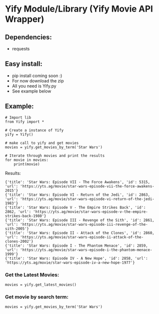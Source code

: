# Yify Module/Library (Yify Movie API Wrapper)
## Dependencies:
* requests
## Easy install:
* pip install coming soon :)
* For now download the zip
* All you need is Yify.py
* See example below

## Example:
```
# Import lib
from Yify import *

# Create a instance of Yify
yify = Yify()

# make call to yify and get movies
movies = yify.get_movies_by_term('Star Wars')

# Iterate through movies and print the results
for movie in movies:
    print(movie)
```
Results:
```
{'title': 'Star Wars: Episode VII - The Force Awakens', 'id': 5315, 'url': 'https://yts.ag/movie/star-wars-episode-vii-the-force-awakens-2015'}
{'title': 'Star Wars: Episode VI - Return of the Jedi', 'id': 2863, 'url': 'https://yts.ag/movie/star-wars-episode-vi-return-of-the-jedi-1983'}
{'title': 'Star Wars: Episode V - The Empire Strikes Back', 'id': 2862, 'url': 'https://yts.ag/movie/star-wars-episode-v-the-empire-strikes-back-1980'}
{'title': 'Star Wars: Episode III - Revenge of the Sith', 'id': 2861, 'url': 'https://yts.ag/movie/star-wars-episode-iii-revenge-of-the-sith-2005'}
{'title': 'Star Wars: Episode II - Attack of the Clones', 'id': 2860, 'url': 'https://yts.ag/movie/star-wars-episode-ii-attack-of-the-clones-2002'}
{'title': 'Star Wars: Episode I - The Phantom Menace', 'id': 2859, 'url': 'https://yts.ag/movie/star-wars-episode-i-the-phantom-menace-1999'}
{'title': 'Star Wars: Episode IV - A New Hope', 'id': 2858, 'url': 'https://yts.ag/movie/star-wars-episode-iv-a-new-hope-1977'}
```
### Get the Latest Movies:
```
movies = yify.get_latest_movies()
```
### Get movie by search term:
```
movies = yify.get_movies_by_term('Star Wars')
```
